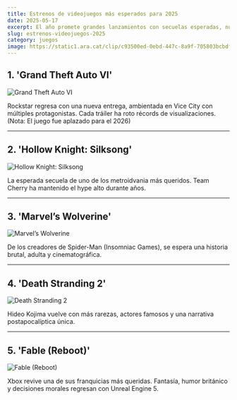 ```yaml
---
title: Estrenos de videojuegos más esperados para 2025
date: 2025-05-17
excerpt: El año promete grandes lanzamientos con secuelas esperadas, nuevas IPs y experiencias revolucionarias.
slug: estrenos-videojuegos-2025
category: juegos
image: https://static1.ara.cat/clip/c93500ed-0ebd-447c-8a9f-705803bcbdf3_16-9-aspect-ratio_default_0.png
---
```


## 1. 'Grand Theft Auto VI'

![Grand Theft Auto VI](https://media-rockstargames-com.akamaized.net/seis-8878371b7eac6fbe31244d4cfde113a7f532fdb5727e70ceeaf8b3c73eca808f/meta/1280x720.jpg)

Rockstar regresa con una nueva entrega, ambientada en Vice City con múltiples protagonistas. Cada tráiler ha roto récords de visualizaciones. (Nota: El juego fue aplazado para el 2026)

---

## 2. 'Hollow Knight: Silksong'

![Hollow Knight: Silksong](https://assets.xboxservices.com/assets/c3/ba/c3badfea-655f-4ddb-a037-704e5cf27930.jpg?n=488123_GLP-Page-Hero-1084_1920x1080.jpg)

La esperada secuela de uno de los metroidvania más queridos. Team Cherry ha mantenido el hype alto durante años.

---

## 3. 'Marvel’s Wolverine'

![Marvel’s Wolverine](https://periodismo.ull.es/wp-content/uploads/2024/02/marvel.webp)

De los creadores de Spider-Man (Insomniac Games), se espera una historia brutal, adulta y cinematográfica.

---

## 4. 'Death Stranding 2'

![Death Stranding 2](https://cloudfront-us-east-1.images.arcpublishing.com/infobae/HBMQ23JGWNFWZBVRQAE65T3A74.jpg)

Hideo Kojima vuelve con más rarezas, actores famosos y una narrativa postapocalíptica única.

---

## 5. 'Fable (Reboot)'

![Fable (Reboot)](https://metro.co.uk/wp-content/uploads/2024/11/SEI_230150803-7c71.jpg?quality=90&strip=all&crop=0px%2C0px%2C1200px%2C630px&resize=1200%2C630)

Xbox revive una de sus franquicias más queridas. Fantasía, humor británico y decisiones morales regresan con Unreal Engine 5.

